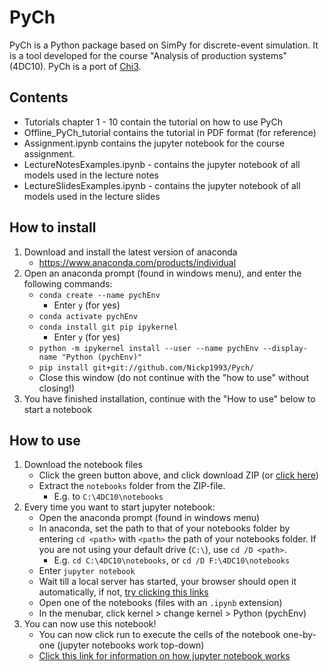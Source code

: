 
# PyCh

PyCh is a Python package based on SimPy for discrete-event simulation.
It is a tool developed for the course "Analysis of production systems" (4DC10).
PyCh is a port of [Chi3](https://cstweb.wtb.tue.nl/chi/trunk-r9682/).

## Contents
- Tutorials chapter 1 - 10 contain the tutorial on how to use PyCh
- Offline_PyCh_tutorial contains the tutorial in PDF format (for reference)
- Assignment.ipynb contains the jupyter notebook for the course assignment.
- LectureNotesExamples.ipynb - contains the jupyter notebook of all models used in the lecture notes
- LectureSlidesExamples.ipynb - contains the jupyter notebook of all models used in the lecture slides

## How to install
1.	Download and install the latest version of anaconda
    -	https://www.anaconda.com/products/individual 
2.	Open an anaconda prompt (found in windows menu), and enter the following commands:
    - `conda create --name pychEnv`
        - Enter `y` (for yes)
    -	`conda activate pychEnv`
    -	`conda install git pip ipykernel`
        - Enter `y` (for yes)
    -	`python -m ipykernel install --user --name pychEnv --display-name "Python (pychEnv)"`
    -	`pip install git+git://github.com/Nickp1993/Pych/`
    -	Close this window (do not continue with the "how to use" without closing!)
3.	You have finished installation, continue with the "How to use" below to start a notebook

## How to use
1. Download the notebook files
    -   Click the green button above, and click download ZIP (or [click here](https://github.com/Nickp1993/4DC10-student/archive/refs/heads/main.zip))
    -   Extract the `notebooks` folder from the ZIP-file.
        - E.g. to `C:\4DC10\notebooks`
2. Every time you want to start jupyter notebook: 
    -   Open the anaconda prompt (found in windows menu)
    -   In anaconda, set the path to that of your notebooks folder by entering `cd <path>` with `<path>` the path of your notebooks folder. If you are not using your default drive (`C:\`), use `cd /D <path>`.
        - E.g. `cd C:\4DC10\notebooks`, or `cd /D F:\4DC10\notebooks`
    -   Enter `jupyter notebook`
    -	Wait till a local server has started, your browser should open it automatically, if not, [try clicking this links](http://127.0.0.1:8888/)
    -   Open one of the notebooks (files with an `.ipynb` extension)
    -	In the menubar, click kernel > change kernel >  Python (pychEnv)
3. You can now use this notebook!
    -   You can now click run to execute the cells of the notebook one-by-one (jupyter notebooks work top-down)
    -   [Click this link for information on how jupyter notebook works](https://realpython.com/jupyter-notebook-introduction/)
